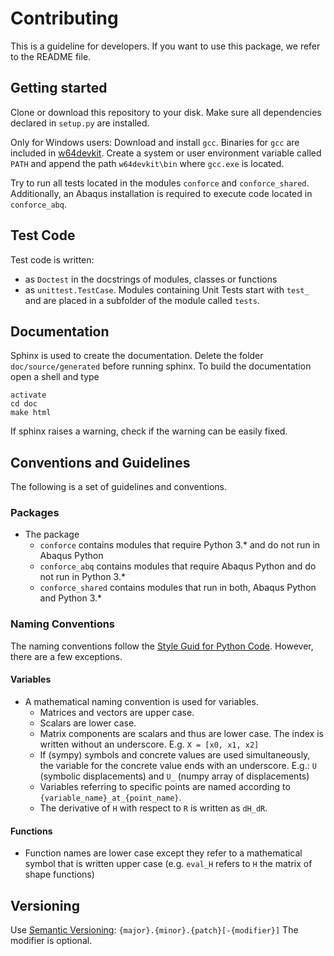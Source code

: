 # Contributing

This is a guideline for developers.
If you want to use this package, we refer to the README file. 

## Getting started

Clone or download this repository to your disk.
Make sure all dependencies declared in `setup.py` are installed.

Only for Windows users:
Download and install `gcc`.
Binaries for `gcc` are included in [w64devkit](https://github.com/skeeto/w64devkit/releases).
Create a system or user environment variable called `PATH` 
and append the path `w64devkit\bin` where `gcc.exe` is located.

Try to run all tests located in the modules `conforce` and `conforce_shared`.
Additionally, an Abaqus installation is required to execute code located in `conforce_abq`.

## Test Code

Test code is written:
 - as `Doctest` in the docstrings of modules, classes or functions
 - as `unittest.TestCase`. Modules containing Unit Tests start with `test_` and are placed 
   in a subfolder of the module called `tests`.


## Documentation

Sphinx is used to create the documentation.
Delete the folder `doc/source/generated` before running sphinx.
To build the documentation open a shell and type

```
activate
cd doc
make html
```

If sphinx raises a warning, check if the warning can be easily fixed.

## Conventions and Guidelines

The following is a set of guidelines and conventions.

### Packages
    
 - The package
   - `conforce` contains modules that require Python 3.* and do not run in Abaqus Python
   - `conforce_abq` contains modules that require Abaqus Python and do not run in Python 3.*
   - `conforce_shared` contains modules that run in both, Abaqus Python and Python 3.*

### Naming Conventions

The naming conventions follow the [Style Guid for Python Code](https://peps.python.org/pep-0008/).
However, there are a few exceptions.


#### Variables

 - A mathematical naming convention is used for variables.
   - Matrices and vectors are upper case.
   - Scalars are lower case.
   - Matrix components are scalars and thus are lower case. The index is written without an underscore. 
     E.g. `X = [x0, x1, x2]`
   - If (sympy) symbols and concrete values are used simultaneously, the variable for the concrete value ends with an underscore. E.g.:
     `U` (symbolic displacements) and `U_` (numpy array of displacements)
   - Variables referring to specific points are named according to `{variable_name}_at_{point_name}`.
   - The derivative of `H` with respect to `R` is written as `dH_dR`.

#### Functions

 - Function names are lower case except they refer to a mathematical symbol that is written upper case 
    (e.g. `eval_H` refers to `H` the matrix of shape functions)

## Versioning
Use [Semantic Versioning](https://semver.org/spec/v2.0.0.html): `{major}.{minor}.{patch}[-{modifier}]`
The modifier is optional.